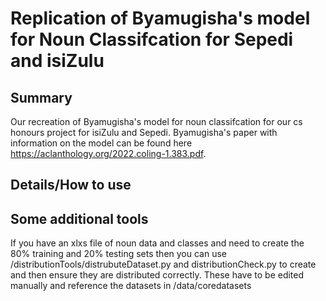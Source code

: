 # Replication of Byamugisha's model for Noun Classifcation for Sepedi and isiZulu
## Summary
Our recreation of Byamugisha's model for noun classifcation for our cs honours project for isiZulu and Sepedi.
Byamugisha's paper with information on the model can be found here https://aclanthology.org/2022.coling-1.383.pdf. 

## Details/How to use 


## Some additional tools

If you have an xlxs file of noun data and classes and need to create the 80% training and 20% testing sets then you can use /distributionTools/distrubuteDataset.py and distributionCheck.py to create and then ensure they are distributed correctly. These have to be edited manually and reference the datasets in /data/coredatasets

